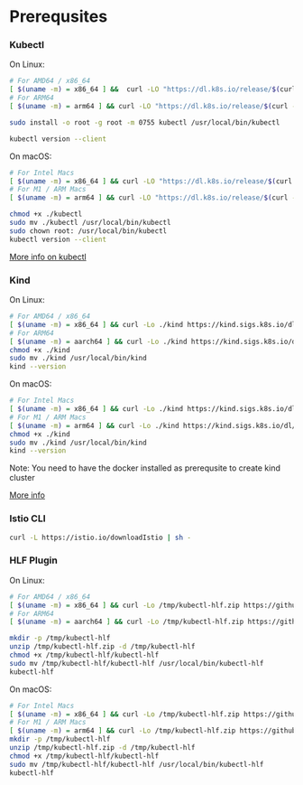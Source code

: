 # Prerequsites

### Kubectl

On Linux:

```bash
# For AMD64 / x86_64
[ $(uname -m) = x86_64 ] &&  curl -LO "https://dl.k8s.io/release/$(curl -L -s https://dl.k8s.io/release/stable.txt)/bin/linux/amd64/kubectl"
# For ARM64
[ $(uname -m) = arm64 ] && curl -LO "https://dl.k8s.io/release/$(curl -L -s https://dl.k8s.io/release/stable.txt)/bin/linux/arm64/kubectl"

sudo install -o root -g root -m 0755 kubectl /usr/local/bin/kubectl

kubectl version --client
```

On macOS:

```bash
# For Intel Macs
[ $(uname -m) = x86_64 ] && curl -LO "https://dl.k8s.io/release/$(curl -L -s https://dl.k8s.io/release/stable.txt)/bin/darwin/amd64/kubectl"
# For M1 / ARM Macs
[ $(uname -m) = arm64 ] && curl -LO "https://dl.k8s.io/release/$(curl -L -s https://dl.k8s.io/release/stable.txt)/bin/darwin/arm64/kubectl"

chmod +x ./kubectl
sudo mv ./kubectl /usr/local/bin/kubectl
sudo chown root: /usr/local/bin/kubectl
kubectl version --client
```

[More info on kubectl](https://kubernetes.io/docs/tasks/tools/#kubectl)

### Kind 

On Linux:

``` bash
# For AMD64 / x86_64
[ $(uname -m) = x86_64 ] && curl -Lo ./kind https://kind.sigs.k8s.io/dl/v0.20.0/kind-linux-amd64
# For ARM64
[ $(uname -m) = aarch64 ] && curl -Lo ./kind https://kind.sigs.k8s.io/dl/v0.20.0/kind-linux-arm64
chmod +x ./kind
sudo mv ./kind /usr/local/bin/kind
kind --version
```

On macOS:

``` bash
# For Intel Macs
[ $(uname -m) = x86_64 ] && curl -Lo ./kind https://kind.sigs.k8s.io/dl/v0.20.0/kind-darwin-amd64
# For M1 / ARM Macs
[ $(uname -m) = arm64 ] && curl -Lo ./kind https://kind.sigs.k8s.io/dl/v0.20.0/kind-darwin-arm64
chmod +x ./kind
sudo mv ./kind /usr/local/bin/kind
kind --version
```

Note: You need to have the docker installed as prerequsite to create kind cluster

[More info](https://kind.sigs.k8s.io/docs/user/quick-start/#installation)


### Istio CLI

```bash
curl -L https://istio.io/downloadIstio | sh -
```

### HLF Plugin

On Linux:

``` bash
# For AMD64 / x86_64
[ $(uname -m) = x86_64 ] && curl -Lo /tmp/kubectl-hlf.zip https://github.com/hyperledger/bevel-operator-fabric/releases/download/v1.9.1/hlf-operator_v1.9.1_linux_amd64.zip
# For ARM64
[ $(uname -m) = aarch64 ] && curl -Lo /tmp/kubectl-hlf.zip https://github.com/hyperledger/bevel-operator-fabric/releases/download/v1.9.1/hlf-operator_v1.9.1_linux_arm64.zip

mkdir -p /tmp/kubectl-hlf
unzip /tmp/kubectl-hlf.zip -d /tmp/kubectl-hlf
chmod +x /tmp/kubectl-hlf/kubectl-hlf
sudo mv /tmp/kubectl-hlf/kubectl-hlf /usr/local/bin/kubectl-hlf
kubectl-hlf
```

On macOS:

``` bash
# For Intel Macs
[ $(uname -m) = x86_64 ] && curl -Lo /tmp/kubectl-hlf.zip https://github.com/hyperledger/bevel-operator-fabric/releases/download/v1.9.1/hlf-operator_v1.9.1_darwin_amd64.zip
# For M1 / ARM Macs
[ $(uname -m) = arm64 ] && curl -Lo /tmp/kubectl-hlf.zip https://github.com/hyperledger/bevel-operator-fabric/releases#:~:text=hlf%2Doperator_v1.9.1_darwin_arm64.zip
mkdir -p /tmp/kubectl-hlf
unzip /tmp/kubectl-hlf.zip -d /tmp/kubectl-hlf
chmod +x /tmp/kubectl-hlf/kubectl-hlf
sudo mv /tmp/kubectl-hlf/kubectl-hlf /usr/local/bin/kubectl-hlf
kubectl-hlf
```
